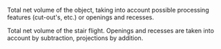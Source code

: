 Total net volume of the object, taking into account possible processing features (cut-out's, etc.) or openings and recesses.

Total net volume of the stair flight. Openings and recesses are taken into account by subtraction, projections by addition.
